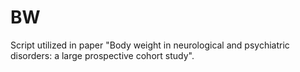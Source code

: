 # BW
Script utilized in paper "Body weight in neurological and psychiatric disorders: a large prospective cohort study".
